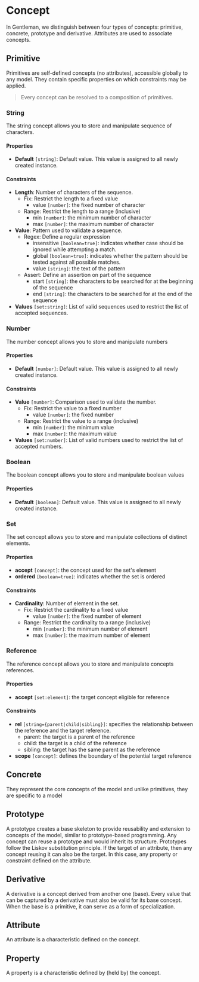 # Concept

In Gentleman, we distinguish between four types of concepts: primitive, concrete, prototype and derivative. Attributes are used to associate concepts.

## Primitive

Primitives are self-defined concepts (no attributes), accessible globally to any model. They contain specific properties on which constraints may be applied.
> Every concept can be resolved to a composition of primitives.

### String

The string concept allows you to store and manipulate sequence of characters.

#### Properties

- **Default** `[string]`: Default value. This value is assigned to all newly created instance.

#### Constraints

- **Length**: Number of characters of the sequence.
  - Fix: Restrict the length to a fixed value
    - value `[number]`: the fixed number of character
  - Range: Restrict the length to a range (inclusive)
    - min `[number]`: the minimum number of character
    - max `[number]`: the maximum number of character
- **Value**: Pattern used to validate a sequence.
  - Regex: Define a regular expression
    - insensitive `[boolean=true]`: indicates whether case should be ignored while attempting a match.
    - global `[boolean=true]`: indicates whether the pattern should be tested against all possible matches.
    - value `[string]`: the text of the pattern
  - Assert: Define an assertion on part of the sequence
    - start `[string]`: the characters to be searched for at the beginning of the sequence
    - end `[string]`: the characters to be searched for at the end of the sequence
- **Values** `[set:string]`: List of valid sequences used to restrict the list of accepted sequences.

### Number

The number concept allows you to store and manipulate numbers

#### Properties

- **Default** `[number]`: Default value. This value is assigned to all newly created instance.

#### Constraints

- **Value** `[number]`: Comparison used to validate the number.
  - Fix: Restrict the value to a fixed number
    - value `[number]`: the fixed number
  - Range: Restrict the value to a range (inclusive)
    - min `[number]`: the minimum value
    - max `[number]`: the maximum value
- **Values** `[set:number]`: List of valid numbers used to restrict the list of accepted numbers.

### Boolean

The boolean concept allows you to store and manipulate boolean values

#### Properties

- **Default** `[boolean]`: Default value. This value is assigned to all newly created instance.

### Set

The set concept allows you to store and manipulate collections of distinct elements.

#### Properties

- **accept** `[concept]`: the concept used for the set's element
- **ordered** `[boolean=true]`: indicates whether the set is ordered

#### Constraints

- **Cardinality**: Number of element in the set.
  - Fix: Restrict the cardinality to a fixed value
    - value `[number]`: the fixed number of element
  - Range: Restrict the cardinality to a range (inclusive)
    - min `[number]`: the minimum number of element
    - max `[number]`: the maximum number of element

### Reference

The reference concept allows you to store and manipulate concepts references.

#### Properties

- **accept** `[set:element]`: the target concept eligible for reference

#### Constraints

- **rel** `[string={parent|child|sibling}]`: specifies the relationship between the reference and the target reference.
  - parent: the target is a parent of the reference
  - child: the target is a child of the reference
  - sibling: the target has the same parent as the reference
- **scope** `[concept]`: defines the boundary of the potential target reference

## Concrete

They represent the core concepts of the model and unlike primitives, they are specific to a model

## Prototype

A prototype creates a base skeleton to provide reusability and extension to concepts of the model,
similar to prototype-based programming. Any concept can reuse a prototype and would inherit its structure.
Prototypes follow the Liskov substitution principle. If the target of an attribute, then any concept
reusing it can also be the target. In this case, any property or constraint defined on the attribute.

## Derivative

A derivative is a concept derived from another one (base). Every value that can be captured by a
derivative must also be valid for its base concept. When the base is a primitive, it can serve as
a form of specialization.

## Attribute

An attribute is a characteristic defined on the concept.

## Property

A property is a characteristic defined by (held by) the concept.
